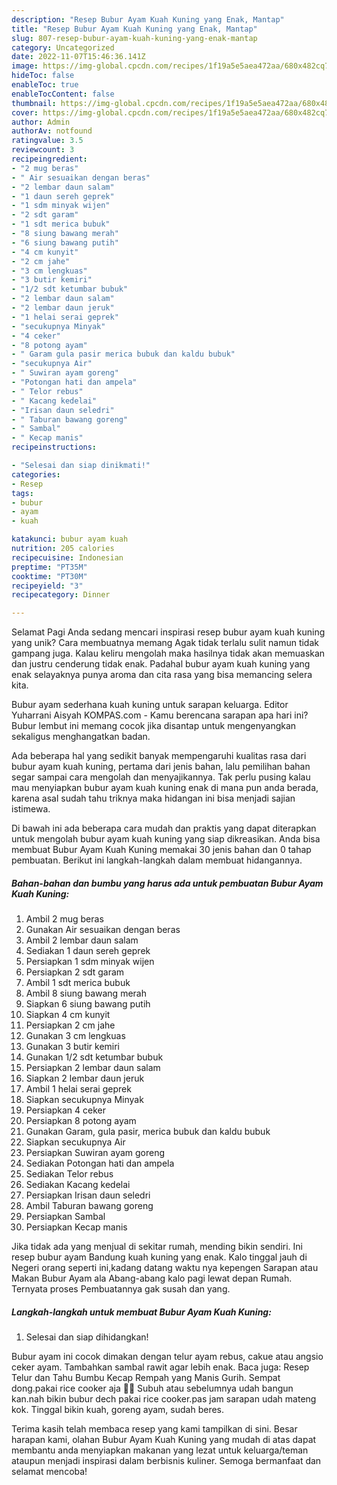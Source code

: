 ```yaml
---
description: "Resep Bubur Ayam Kuah Kuning yang Enak, Mantap"
title: "Resep Bubur Ayam Kuah Kuning yang Enak, Mantap"
slug: 807-resep-bubur-ayam-kuah-kuning-yang-enak-mantap
category: Uncategorized
date: 2022-11-07T15:46:36.141Z
image: https://img-global.cpcdn.com/recipes/1f19a5e5aea472aa/680x482cq70/bubur-ayam-kuah-kuning-foto-resep-utama.jpg
hideToc: false
enableToc: true
enableTocContent: false
thumbnail: https://img-global.cpcdn.com/recipes/1f19a5e5aea472aa/680x482cq70/bubur-ayam-kuah-kuning-foto-resep-utama.jpg
cover: https://img-global.cpcdn.com/recipes/1f19a5e5aea472aa/680x482cq70/bubur-ayam-kuah-kuning-foto-resep-utama.jpg
author: Admin
authorAv: notfound
ratingvalue: 3.5
reviewcount: 3
recipeingredient:
- "2 mug beras"
- " Air sesuaikan dengan beras"
- "2 lembar daun salam"
- "1 daun sereh geprek"
- "1 sdm minyak wijen"
- "2 sdt garam"
- "1 sdt merica bubuk"
- "8 siung bawang merah"
- "6 siung bawang putih"
- "4 cm kunyit"
- "2 cm jahe"
- "3 cm lengkuas"
- "3 butir kemiri"
- "1/2 sdt ketumbar bubuk"
- "2 lembar daun salam"
- "2 lembar daun jeruk"
- "1 helai serai geprek"
- "secukupnya Minyak"
- "4 ceker"
- "8 potong ayam"
- " Garam gula pasir merica bubuk dan kaldu bubuk"
- "secukupnya Air"
- " Suwiran ayam goreng"
- "Potongan hati dan ampela"
- " Telor rebus"
- " Kacang kedelai"
- "Irisan daun seledri"
- " Taburan bawang goreng"
- " Sambal"
- " Kecap manis"
recipeinstructions:

- "Selesai dan siap dinikmati!"
categories:
- Resep
tags:
- bubur
- ayam
- kuah

katakunci: bubur ayam kuah 
nutrition: 205 calories
recipecuisine: Indonesian
preptime: "PT35M"
cooktime: "PT30M"
recipeyield: "3"
recipecategory: Dinner

---
```



Selamat Pagi Anda sedang mencari inspirasi resep bubur ayam kuah kuning yang unik? Cara membuatnya memang Agak tidak terlalu sulit namun tidak gampang juga. Kalau keliru mengolah maka hasilnya tidak akan memuaskan dan justru cenderung tidak enak. Padahal bubur ayam kuah kuning yang enak selayaknya punya aroma dan cita rasa yang bisa memancing selera kita.


Bubur ayam sederhana kuah kuning untuk sarapan keluarga. Editor Yuharrani Aisyah KOMPAS.com - Kamu berencana sarapan apa hari ini? Bubur lembut ini memang cocok jika disantap untuk mengenyangkan sekaligus menghangatkan badan.

Ada beberapa hal yang sedikit banyak mempengaruhi kualitas rasa dari bubur ayam kuah kuning, pertama dari jenis bahan, lalu pemilihan bahan segar sampai cara mengolah dan menyajikannya. Tak perlu pusing kalau mau menyiapkan bubur ayam kuah kuning enak di mana pun anda berada, karena asal sudah tahu triknya maka hidangan ini bisa menjadi sajian istimewa.


Di bawah ini ada beberapa cara mudah dan praktis yang dapat diterapkan untuk mengolah bubur ayam kuah kuning yang siap dikreasikan. Anda bisa membuat Bubur Ayam Kuah Kuning memakai 30 jenis bahan dan 0 tahap pembuatan. Berikut ini langkah-langkah dalam membuat hidangannya.

<!--inarticleads1-->

##### Bahan-bahan dan bumbu yang harus ada untuk pembuatan Bubur Ayam Kuah Kuning:

1. Ambil 2 mug beras
1. Gunakan  Air sesuaikan dengan beras
1. Ambil 2 lembar daun salam
1. Sediakan 1 daun sereh geprek
1. Persiapkan 1 sdm minyak wijen
1. Persiapkan 2 sdt garam
1. Ambil 1 sdt merica bubuk
1. Ambil 8 siung bawang merah
1. Siapkan 6 siung bawang putih
1. Siapkan 4 cm kunyit
1. Persiapkan 2 cm jahe
1. Gunakan 3 cm lengkuas
1. Gunakan 3 butir kemiri
1. Gunakan 1/2 sdt ketumbar bubuk
1. Persiapkan 2 lembar daun salam
1. Siapkan 2 lembar daun jeruk
1. Ambil 1 helai serai geprek
1. Siapkan secukupnya Minyak
1. Persiapkan 4 ceker
1. Persiapkan 8 potong ayam
1. Gunakan  Garam, gula pasir, merica bubuk dan kaldu bubuk
1. Siapkan secukupnya Air
1. Persiapkan  Suwiran ayam goreng
1. Sediakan Potongan hati dan ampela
1. Sediakan  Telor rebus
1. Sediakan  Kacang kedelai
1. Persiapkan Irisan daun seledri
1. Ambil  Taburan bawang goreng
1. Persiapkan  Sambal
1. Persiapkan  Kecap manis


Jika tidak ada yang menjual di sekitar rumah, mending bikin sendiri. Ini resep bubur ayam Bandung kuah kuning yang enak. Kalo tinggal jauh di Negeri orang seperti ini,kadang datang waktu nya kepengen Sarapan atau Makan Bubur Ayam ala Abang-abang kalo pagi lewat depan Rumah. Ternyata proses Pembuatannya gak susah dan yang. 

<!--inarticleads2-->

##### Langkah-langkah untuk membuat Bubur Ayam Kuah Kuning:


1. Selesai dan siap dihidangkan!

Bubur ayam ini cocok dimakan dengan telur ayam rebus, cakue atau angsio ceker ayam. Tambahkan sambal rawit agar lebih enak. Baca juga: Resep Telur dan Tahu Bumbu Kecap Rempah yang Manis Gurih. Sempat dong.pakai rice cooker aja 🤣🤣 Subuh atau sebelumnya udah bangun kan.nah bikin bubur dech pakai rice cooker.pas jam sarapan udah mateng kok. Tinggal bikin kuah, goreng ayam, sudah beres. 

Terima kasih telah membaca resep yang kami tampilkan di sini. Besar harapan kami, olahan Bubur Ayam Kuah Kuning yang mudah di atas dapat membantu anda menyiapkan makanan yang lezat untuk keluarga/teman ataupun menjadi inspirasi dalam berbisnis kuliner. Semoga bermanfaat dan selamat mencoba!

